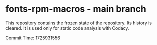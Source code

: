 # fonts-rpm-macros - main branch

This repository contains the frozen state of the repository.
Its history is cleared. It is used only for static code
analysis with Codacy.

Commit Time: 1725931556